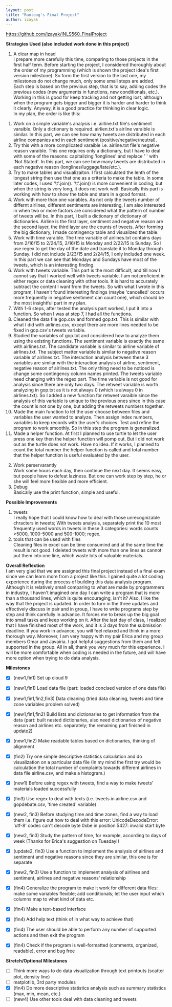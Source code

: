 ```yaml
---
layout: post
title: "Ruotong's Final Project"
author: izayak
---
```


https://github.com/izayak/INLS560_FinalProject     


**Strategies Used (also included work done in this project)**    
1. A clear map in head    
I prepare more carefully this time, comparing to those projects in the first half term. Before starting the project, I considered thoroughly about the order of my programming (which is shown the project idea's first  version milestone). So form the first version to the last one, my milestones do not change much, only some small steps are added.    
Each step is based on the previous step, that is to say, adding codes the previous codes (new arguments in functions, new conditionals, etc.). Working in this is good for keep tracking and not getting lost, although when the program gets bigger and bigger it is harder and harder to think it clearly. Anyway, it is a good practice for thinking in clear logic.                
In my plan, the order is like this:     
1) Work on a simple variable's analysis i.e. airline.txt file's sentiment varaible. Only a dictionary is required. airlien.txt's airline varaible is similar. In this part, we can see how many tweets are distributed in each airline companies and in each sentiment (positive/negative/neutral).        
2) Try this with a more complicated varaible i.e. airline.txt file's negative reason varaible. This one requires only a dictionary, but I have to deal with some of the reasons: capitalizing 'longlines' and replace ' ' with 'Not Stated'. In this part, we can see how many tweets are distributed in each negative reason (longlines/luggage/late/etc.).        
3) Try to make tables and visualizaiton. I first calculated the lenth of the longest string then use that one as a criteria to make the table. In some later codes, I used '\t'.join(). '\t'.join() is more convenient in coding, but when the string is very long, it does not work well. Basically this part is working with how to show the table and stars in a good format.       
4) Work with more than one variables. As not only the tweets number of differnt airlines, different sentiments are interesting, I am also interested in when two or more factors are considered what the pattern of number of tweets will be. In this part, I built a dictionary of dictionary of dictionaries. Airline is the first layer, sentiment and negative reason are the second layer, the third layer are the counts of tweets. After forming the big dictionary, I made contingency table and visualized the table.     
5) Work with time varaible. The time variable of airlines.txt contains days from 2/16/15 to 2/24/15, 2/16/15 is Monday and 2/22/15 is Sunday. So I use regex to get the day of the date and translate it to Monday through Sunday. I did not include 2/23/15 and 2/24/15, I only included one week. In this part we can see that Mondays and Sundays have most of the tweets, which is an interesting finding.   
6) Work with tweets variable. This part is the most difficult, and till now I cannot say that I worked well with tweets variable. I am not proficient in either regex or data cleaning with other tools. It is hard to accurately subtract the content I want from the tweets. So with what I wrote in this program, I haven't found interesting findings (maybe 'cancelled' occurs more frequently in negative sentiment can count one), which should be the most insightful part in my plan.   
7) With 1-6 steps, after tested the analysis part worked, I put it into a function. So when I was at step 7, I had all the functions.   
8) Cleaned the data file gop.csv and formed gop.txt. This is similar with what I did with airlines.csv, except there are more lines needed to be fixed in gop.csv's tweets variable.   
9) Studied the variables of gop.txt and considered how to analyze them using the existing functions. The sentiment variable is exactly the same with airlines.txt. The candidate variable is similar to airline variable of airlines.txt. The subject matter variable is similar to negative reason variable of airlines.txt. The interaction analysis between these 3 variables are similar with the interaction analysis of airline, sentiment, negative reason of airlines.txt. The only thing need to be noticed is change some contingency column names printed. The tweets variable need changing with the regex part. The time variable is not good for analysis since there are only two days. The retweet variable is worth analyzing in gop.txt as it is not always 0 (which is always 0 in airlines.txt). So I added a new function for retweet varaible since the analysis of this variable is unique to the previous ones since in this case the count is not one by one, but adding the retweets numbers together.  
10) Made the main function to let the user choose between files and variables the user wanted to analyze. Then assign index numbers, variables to keep records with the user's choices. Test and refine the program to work smoothly. So in this step the program is generalized.    
11) Made a helper function. At first I planned to use turtle to let the user press one key then the helper function will pomp out. But I did not work out as the turtle does not work. Have no idea. If it works, I planned to count the total number the helper function is called and total number that the helper function is useful evaluated by the user.    
2. Work perservarantly    
Work some hours each day, then continue the next day. It seems easy, but people have to defeat laziness. But one can work step by step, he or she will feel more flexible and more efficient.    
3. Debug     
Basically use the print function, simple and useful.    


**Possible Improvements**     
1. tweets    
I really hope that I could know how to deal with those unrecognizable chracters in tweets; With tweets analysis, separately print the 10 most frequently used words in tweets in these 3 categories: words counts >5000, 1000-5000 and 500-1000; regex.   
2. tools that can be used with files      
Cleaning files in excel can be time consumind and at the same time the result is not good. I deleted tweets with more than one lines as cannot put them into one line, which waste lots of valuable materials.     


**Overall Reflection**    
I am very glad that we are assigned this final project instead of a final exam since we can learn more from a project like this. I gained quite a lot coding experience during the process of building this data analysis program. Although it is relatively small comparing to what are made by programmers in industry, I haven't imagined one day I can write a program that is more than a thousand lines, which is quite encouraging, isn't it? Also, I like the way that the project is updated. In order to turn in the three updates and effectively discuss in pair and in group, I have to write programs step by step and think carefully in advance. It forces me to break up the big goal into small tasks and keep working on it. After the last day of class, I realized that I have finished most of the work, and it is 3 days from the submission deadline. If you work in advance, you will feel relaxed and think in a more thorough way. Moreover, I am very happy with my pair Erica and my group members Omar and Javairia. I got helpful suggestions from them and felt supported in the group. All in all, thank you very much for this experience. I will be more comfortable when coding is needed in the future, and will have more option when trying to do data analysis.       




**Milestones**     

- [x] (new1,fin1) Set up cloud 9  
- [x] (new1,fin1) Load data file (part: loaded concised version of one data file)  
- [x] (new1,fin1,fin2,fin3) Data cleaning (tried data cleaning, tweets and time zone variables problem solved)  
- [x] (new1,fin1,fin2) Build lists and dictionaries to get information from the data (part: built nested dictionaries, also need dictionaries of negative reason and airlines etc. separately; the remaining part finished in update2)  
- [x] (new1,fin2) Make readable tables based on dictionaries, thinking of alignment  
- [x] (fin2) Try one simple descriptive statistics calculation and do visualization on a particular data file (In my mind the first try would be calculation the total number of complaints towards different airlines in data file airline.csv, and make a histogram.)    
- [x] (new1) Before using regex with tweets, find a way to make tweets' materials loaded successfully  
- [x] (fin3) Use regex to deal with texts (i.e. tweets in airline.csv and gopdebate.csv, 'time created' variable)   
- [x] (new2, fin3) Before studying time and time zones, find a way to load them i.e. figure out how to deal with this error: UnicodeDecodeError: 'utf-8' codec can't decode byte 0xbe in position 5427: invalid start byte    
- [x] (new2, fin3) Study the pattern of time, for example, according to days of week (Thanks for Erica's suggestion on Tuesday!)  
- [x] (update2, fin3) Use a function to implement the analysis of airlines and sentiment and negative reasons since they are similar, this one is for separate  
- [x] (new2, fin3) Use a function to implement analysis of airlines and sentiment, airlines and negative reasons' relationship  
- [x] (fin4) Generalize the program to make it work for different data files: make some variables flexible; add conditionals; let the user input which columns map to what kind of data etc.  
- [x] (fin4) Make a text-based interface   
- [x] (fin4) Add help text (think of in what way to achieve that)   
- [x] (fin4) The user should be able to perform any number of supported actions and then exit the program   
- [x] (fin4) Check if the program is well-formatted (comments, organized, readable), error and bug free   


**Stretch/Optional Milestones**          

- [ ] Think more ways to do data visualization through text printouts (scatter plot, density line)     
- [ ] matplotlib, 3rd party modules   
- [x] (fin4) Do more descriptive statistics analysis such as summary statistics (max, min, mean, etc.)    
- [ ] (new4) Use other tools deal with data cleaning and tweets 
